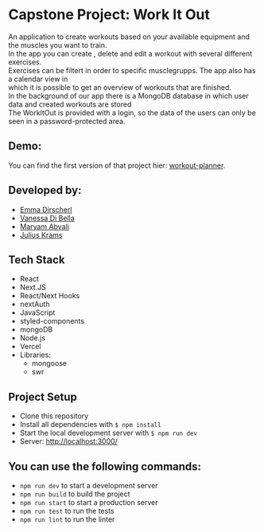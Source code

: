 # Capstone Project: Work It Out

An application to create workouts based on your available equipment and the muscles you want to train.
<br> In the app you can create , delete and edit a workout with several different exercises.
<br>Exercises can be filtert in order to specific musclegrupps. The app also has a calendar view in
<br>which it is possible to get an overview of workouts that are finished. 
<br>In the background of our app there is a MongoDB database in which user data and created workouts are stored
<br>The WorkItOut is provided with a login, so the data of the users can only be seen in a password-protected area.

## Demo:

You can find the first version of that project hier: [workout-planner]([https://github.com/jukrams/workout-planner](https://workout-planner-beta-two.vercel.app)).

## Developed by:

- [Emma Dirscherl](https://github.com/EmmaDir)
- [Vanessa Di Bella](https://github.com/VanessaDiBella)
- [Maryam Abvali](https://github.com/Abvali)
- [Julius Krams](https://github.com/jukrams)

## Tech Stack

- React
- Next.JS
- React/Next Hooks
- nextAuth
- JavaScript
- styled-components
- mongoDB
- Node.js
- Vercel
- Libraries:
  - mongoose
  - swr

## Project Setup

- Clone this repository
- Install all dependencies with `$ npm install`
- Start the local development server with `$ npm run dev`
- Server: [http://localhost:3000/](http://localhost:3000/)


## You can use the following commands:

- `npm run dev` to start a development server
- `npm run build` to build the project
- `npm run start` to start a production server
- `npm run test` to run the tests
- `npm run lint` to run the linter
